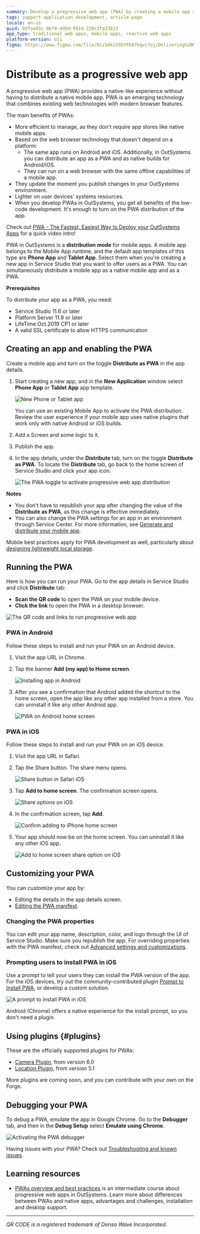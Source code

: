 ```yaml
---
summary: Develop a progressive web app (PWA) by creating a mobile app and toggling on the option to distribute the app as PWA. Try your app in Android and iOS.
tags: support-application_development, article-page
locale: en-us
guid: 92faa93c-8b74-4d6d-9914-229c3fa33813
app_type: traditional web apps, mobile apps, reactive web apps
platform-version: o11
figma: https://www.figma.com/file/RizSdkiVSDYFb97Vqvc7oj/Delivering%20Mobile%20Apps?node-id=313:7
---
```


# Distribute as a progressive web app

A progressive web app (PWA) provides a native-like experience without having to distribute a native mobile app. PWA is an emerging technology that combines existing web technologies with modern browser features.

The main benefits of PWAs:

* More efficient to manage, as they don't require app stores like native mobile apps.
* Based on the web browser technology that doesn't depend on a platform:
    * The same app runs on Android and iOS. Additionally, in OutSystems you can distribute an app as a PWA and as native builds for Android/iOS.
    * They can run on a web browser with the same offline capabilities of a mobile app.
* They update the moment you publish changes to your OutSystems environment.
* Lighter on user devices' systems resources.
* When you develop PWAs in OutSystems, you get all benefits of the low-code development. It's enough to turn on the PWA distribution of the app.

<div class="info" markdown="1">

Check out [PWA - The Fastest, Easiest Way to Deploy your OutSystems Apps](https://www.youtube.com/watch?v=_YQKTDV_YpE) for a quick video intro!

</div>

PWA in OutSystems is a **distribution mode** for mobile apps. A mobile app belongs to the Mobile App runtime, and the default app templates of this type are **Phone App** and **Tablet App**. Select them when you're creating a new app in Service Studio that you want to offer users as a PWA. You can simultaneously distribute a mobile app as a native mobile app and as a PWA.

<div class="info" markdown="1">

**Prerequisites**

To distribute your app as a PWA, you need:

* Service Studio 11.6 or later
* Platform Server 11.9 or later
* LifeTime Oct.2019 CP1 or later
* A valid SSL certificate to allow HTTPS communication

</div>

## Creating an app and enabling the PWA

Create a mobile app and turn on the toggle **Distribute as PWA** in the app details. 

1. Start creating a new app, and in the **New Application** window select **Phone App** or **Tablet App** app template.

    ![New Phone or Tablet app](images/pwa-new-app-window-ss.png?width=600)

    <div class="info" markdown="1">

    You can use an existing Mobile App to activate the PWA distribution. Review the user experience if your mobile app uses native plugins that work only with native Android or iOS builds.

    </div>

1. Add a Screen and some logic to it.

1. Publish the app.

1. In the app details, under the **Distribute** tab, turn on the toggle **Distribute as PWA**. To locate the **Distribute** tab, go back to the home screen of Service Studio and click your app icon.
   
    ![The PWA toggle to activate progressive web app distribution](images/pwa-toggle.png?width=600)

**Notes**

* You don't have to republish your app after changing the value of the **Distribute as PWA**, as this change is effective immediately.
* You can also change the PWA settings for an app in an environment through Service Center. For more information, see [Generate and distribute your mobile app](../generate-distribute-mobile-app/intro.md#distribute-your-app-as-pwa).

<div class="warning" markdown="1">

Mobile best practices apply for PWA development as well, particularly about [designing lightweight local storage](https://success.outsystems.com/Documentation/Best_Practices/Development/OutSystems_Mobile_Best_Practices#lightweight-local-storage).

</div>

## Running the PWA

Here is how you can run your PWA. Go to the app details in Service Studio and click **Distribute** tab:

* **Scan the QR code** to open the PWA on your mobile device. 
* **Click the link** to open the PWA in a desktop browser.

![The QR code and links to run progressive web app](images/pwa-open-links-ss.png?width=350)

### PWA in Android

Follow these steps to install and run your PWA on an Android device.

1. Visit the app URL in Chrome.

1. Tap the banner **Add (my app) to Home screen**.

    ![Installing app in Android](images/pwa-app-install-android.png?width=300)

1. After you see a confirmation that Android added the shortcut to the home screen, open the app like any other app installed from a store. You can uninstall it like any other Android app.
    
    ![PWA on Android home screen](images/pwa-app-android-home.png?width=300)

### PWA in iOS

Follow these steps to install and run your PWA on an iOS device.

1. Visit the app URL in Safari.

1. Tap the Share button. The share menu opens.
   
    ![Share button in Safari iOS](images/pwa-share-button-ios.png?width=300)

1. Tap **Add to home screen**. The confirmation screen opens.

    ![Share options on iOS](images/pwa-share-options-ios.png?width=300)

1. In the confirmation screen, tap **Add**.
    
    ![Confirm adding to iPhone home screen](images/pwa-ios-share-confirm.png?width=300)

1. Your app should now be on the home screen. You can uninstall it like any other iOS app.
    
    ![Add to home screen share option on iOS](images/pwa-app-ios-home.png?width=300)


## Customizing your PWA

You can customize your app by:

* Editing the details in the app details screen.
* [Editing the PWA manifest](advanced.md#editing-manifest).

### Changing the PWA properties

You can edit your app name, description, color, and logo through the UI of Service Studio. Make sure you republish the app. For overriding properties with the PWA manifest, check out [Advanced settings and customizations](advanced.md).

### Prompting users to install PWA in iOS

Use a prompt to tell your users they can install the PWA version of the app. For the iOS devices, try out the community-contributed plugin [Prompt to Install PWA](https://www.outsystems.com/forge/component-overview/8216/prompt-to-install-pwa), or develop a custom solution. 

![A prompt to install PWA in iOS](images/prompt-pwa-install.png?width=300)

Android (Chrome) offers a native experience for the install prompt, so you don't need a plugin. 

## Using plugins {#plugins}

These are the officially supported plugins for PWAs:

* [Camera Plugin](https://www.outsystems.com/forge/component-overview/1390/camera-plugin), from version 6.0
* [Location Plugin](https://www.outsystems.com/forge/component-versions/1395), from version 5.1

More plugins are coming soon, and you can contribute with your own on the Forge.

## Debugging your PWA

To debug a PWA, emulate the app in Google Chrome. Go to the **Debugger** tab, and then in the **Debug Setup** select **Emulate using Chrome**.

![Activating the PWA debugger](images/pwa-debug-ss.png?width=750)

<div class="info" markdown="1">

Having issues with your PWA? Check out [Troubleshooting and known issues](troubleshooting-know-issues.md).

</div>

## Learning resources

* [PWAs overview and best practices](https://www.outsystems.com/training/courses/164/pwa-overview-and-best-practices/) is an intermediate course about progressive web apps in OutSystems. Learn more about differences between PWAs and native apps, advantages and challenges, installation and desktop support.


______________________________________________________________
_QR CODE is a registered trademark of Denso Wave Incorporated._
